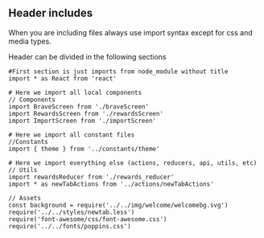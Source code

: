 ## Header includes

When you are including files always use import syntax except for css and media types.

Header can be divided in the following sections
```
#First section is just imports from node_module without title
import * as React from 'react'

# Here we import all local components
// Components
import BraveScreen from './braveScreen'
import RewardsScreen from './rewardsScreen'
import ImportScreen from './importScreen'

# Here we import all constant files
//Constants
import { theme } from '../constants/theme'

# Here we import everything else (actions, reducers, api, utils, etc)
// Utils
import rewardsReducer from './rewards_reducer'
import * as newTabActions from '../actions/newTabActions'

// Assets
const background = require('../../img/welcome/welcomebg.svg')
require('../../styles/newtab.less')
require('font-awesome/css/font-awesome.css')
require('../../fonts/poppins.css')

```